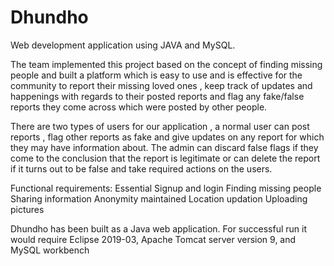 # Dhundho
Web development application using JAVA and MySQL.


The team implemented this project based on the concept of finding missing people and built a platform which is easy to use and is effective for the community to report their missing loved ones , keep track of updates and happenings with regards to their posted reports and flag any fake/false reports they come across which were posted by other people. 

There are two types of users for our application , a normal user can post reports , flag other reports as fake and give updates on any report for which they may have information about. The admin can discard false flags if they come to the conclusion that the report is legitimate or can delete the report if it turns out to be false and take required actions on the users.

Functional requirements:
  Essential 
      Signup and login
      Finding missing people 
      Sharing information 
      Anonymity maintained 
      Location updation
      Uploading pictures
      
      
Dhundho has been built as a Java web application. For successful run it would require Eclipse 2019-03, Apache Tomcat server version 9, and MySQL workbench

